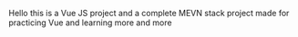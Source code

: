 Hello this is a Vue JS project and a complete MEVN stack project made for practicing Vue and learning more and more
